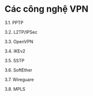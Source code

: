 # Các công nghệ VPN

3.1. PPTP

3.2. L2TP/IPSec 

3.3. OpenVPN

3.4. IKEv2

3.5. SSTP

3.6. SoftEther

3.7. Wireguare

3.8. MPLS